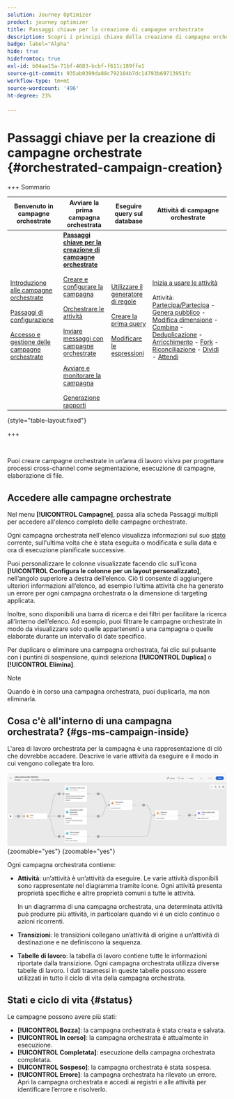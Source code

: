 ```yaml
---
solution: Journey Optimizer
product: journey optimizer
title: Passaggi chiave per la creazione di campagne orchestrate
description: Scopri i principi chiave della creazione di campagne orchestrate con Adobe Journey Optimizer
badge: label="Alpha"
hide: true
hidefromtoc: true
exl-id: b04aa15a-71bf-4683-bcbf-f611c189ffe1
source-git-commit: 935ab0399da88c792104b7dc14793b69713951fc
workflow-type: tm+mt
source-wordcount: '496'
ht-degree: 23%

---
```



# Passaggi chiave per la creazione di campagne orchestrate {#orchestrated-campaign-creation}

+++ Sommario

| Benvenuto in campagne orchestrate | Avviare la prima campagna orchestrata | Eseguire query sul database | Attività di campagne orchestrate |
|---|---|---|---|
| [Introduzione alle campagne orchestrate](gs-orchestrated-campaigns.md)<br/><br/>[Passaggi di configurazione](configuration-steps.md)<br/><br/>[Accesso e gestione delle campagne orchestrate](access-manage-orchestrated-campaigns.md) | <b>[Passaggi chiave per la creazione di campagne orchestrate](gs-campaign-creation.md)</b><br/><br/>[Creare e configurare la campagna](create-orchestrated-campaign.md)<br/><br/>[Orchestrare le attività](orchestrate-activities.md)<br/><br/>[Inviare messaggi con campagne orchestrate](send-messages.md)<br/><br/>[Avviare e monitorare la campagna](start-monitor-campaigns.md)<br/><br/>[Generazione rapporti](reporting-campaigns.md) | [Utilizzare il generatore di regole](orchestrated-rule-builder.md)<br/><br/>[Creare la prima query](build-query.md)<br/><br/>[Modificare le espressioni](edit-expressions.md) | [Inizia a usare le attività](activities/about-activities.md)<br/><br/>Attività:<br/>[Partecipa/Partecipa](activities/and-join.md) - [Genera pubblico](activities/build-audience.md) - [Modifica dimensione](activities/change-dimension.md) - [Combina](activities/combine.md) - [Deduplicazione](activities/deduplication.md) - [Arricchimento](activities/enrichment.md) - [Fork](activities/fork.md) - [Riconciliazione](activities/reconciliation.md) - [Dividi](activities/split.md) - [Attendi](activities/wait.md) |

{style="table-layout:fixed"}

+++

<br/>

Puoi creare campagne orchestrate in un’area di lavoro visiva per progettare processi cross-channel come segmentazione, esecuzione di campagne, elaborazione di file.

## Accedere alle campagne orchestrate

Nel menu **[!UICONTROL Campagne]**, passa alla scheda Passaggi multipli per accedere all&#39;elenco completo delle campagne orchestrate.

Ogni campagna orchestrata nell&#39;elenco visualizza informazioni sul suo [stato](#status) corrente, sull&#39;ultima volta che è stata eseguita o modificata e sulla data e ora di esecuzione pianificate successive.

Puoi personalizzare le colonne visualizzate facendo clic sull’icona **[!UICONTROL Configura le colonne per un layout personalizzato]**, nell’angolo superiore a destra dell’elenco. Ciò ti consente di aggiungere ulteriori informazioni all’elenco, ad esempio l’ultima attività che ha generato un errore per ogni campagna orchestrata o la dimensione di targeting applicata.

Inoltre, sono disponibili una barra di ricerca e dei filtri per facilitare la ricerca all’interno dell’elenco. Ad esempio, puoi filtrare le campagne orchestrate in modo da visualizzare solo quelle appartenenti a una campagna o quelle elaborate durante un intervallo di date specifico.

Per duplicare o eliminare una campagna orchestrata, fai clic sul pulsante con i puntini di sospensione, quindi seleziona **[!UICONTROL Duplica]** o **[!UICONTROL Elimina]**.

>[!NOTE]
>
>Quando è in corso una campagna orchestrata, puoi duplicarla, ma non eliminarla.

## Cosa c&#39;è all&#39;interno di una campagna orchestrata? {#gs-ms-campaign-inside}

L&#39;area di lavoro orchestrata per la campagna è una rappresentazione di ciò che dovrebbe accadere. Descrive le varie attività da eseguire e il modo in cui vengono collegate tra loro.

![](assets/workflow-example.png){zoomable="yes"} {zoomable="yes"}

Ogni campagna orchestrata contiene:

* **Attività**: un’attività è un’attività da eseguire. Le varie attività disponibili sono rappresentate nel diagramma tramite icone. Ogni attività presenta proprietà specifiche e altre proprietà comuni a tutte le attività.

  In un diagramma di una campagna orchestrata, una determinata attività può produrre più attività, in particolare quando vi è un ciclo continuo o azioni ricorrenti.

* **Transizioni**: le transizioni collegano un’attività di origine a un’attività di destinazione e ne definiscono la sequenza.

* **Tabelle di lavoro**: la tabella di lavoro contiene tutte le informazioni riportate dalla transizione. Ogni campagna orchestrata utilizza diverse tabelle di lavoro. I dati trasmessi in queste tabelle possono essere utilizzati in tutto il ciclo di vita della campagna orchestrata.

## Stati e ciclo di vita {#status}

Le campagne possono avere più stati:

* **[!UICONTROL Bozza]**: la campagna orchestrata è stata creata e salvata.
* **[!UICONTROL In corso]**: la campagna orchestrata è attualmente in esecuzione.
* **[!UICONTROL Completata]**: esecuzione della campagna orchestrata completata.
* **[!UICONTROL Sospeso]**: la campagna orchestrata è stata sospesa.
* **[!UICONTROL Errore]**: la campagna orchestrata ha rilevato un errore. Apri la campagna orchestrata e accedi ai registri e alle attività per identificare l’errore e risolverlo.

